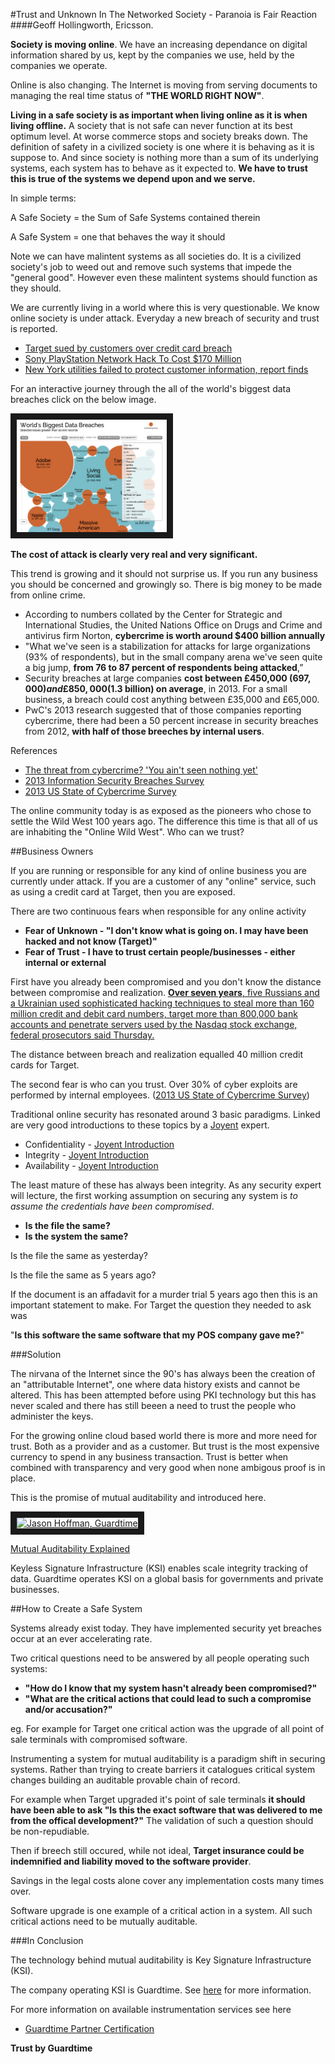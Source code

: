 #Trust and Unknown In The Networked Society - Paranoia is Fair Reaction
####Geoff Hollingworth, Ericsson.  

**Society is moving online**.  We have an increasing dependance on digital information shared by us, kept by the companies we use, held by the companies we operate.   

Online is also changing.  The Internet is moving from serving documents to managing the real time status of **"THE WORLD RIGHT NOW"**.  

**Living in a safe society is as important when living online as it is when living offline.**  A society that is not safe can never function at its best optimum level.  At worse commerce stops and society breaks down.  The definition of safety in a civilized society is one where it is behaving as it is suppose to.  And since society is nothing more than a sum of its underlying systems, each system has to behave as it expected to.  **We have to trust this is true of the systems we depend upon and we serve.**  

In simple terms:

A Safe Society = the Sum of Safe Systems contained therein

A Safe System = one that behaves the way it should

Note we can have malintent systems as all societies do.  It is a civilized society's job to weed out and remove such systems that impede the "general good".  However even these malintent systems should function as they should.  

We are currently living in a world where this is very questionable.  We know online society is under attack.  Everyday a new breach of security and trust is reported.

* [Target sued by customers over credit card breach](http://www.bbc.co.uk/news/world-us-canada-25496284)
* [Sony PlayStation Network Hack To Cost $170 Million](http://www.huffingtonpost.com/2011/05/23/sony-playstation-network-hack-cost_n_865432.html)
* [New York utilities failed to protect customer information, report finds](http://www.infosecurity-magazine.com/view/26967/new-york-utilities-failed-to-protect-customer-information-report-finds/)

For an interactive journey through the all of the world's biggest data breaches click on the below image.

<a href="http://www.informationisbeautiful.net/visualizations/worlds-biggest-data-breaches-hacks/
" target="_blank"><img src="img/dataBreaches.png" 
alt="World's Biggest Data Breaches" width="240" height="180" border="10" /></a>

**The cost of attack is clearly very real and very significant.**

This trend is growing and it should not surprise us.  If you run any business you should be concerned and growingly so. There is big money to be made from online crime.  

* According to numbers collated by the Center for Strategic and International Studies, the United Nations Office on Drugs and Crime and antivirus firm Norton, **cybercrime is worth around $400 billion annually**
* "What we've seen is a stabilization for attacks for large organizations (93% of respondents), but in the small company arena we've seen quite a big jump, **from 76 to 87 percent of respondents being attacked**,”
* Security breaches at large companies **cost between £450,000 ($697,000) and £850,000 ($1.3 billion) on average**, in 2013. For a small business, a breach could cost anything between £35,000 and £65,000.
* PwC's 2013 research suggested that of those companies reporting cybercrime, there had been a 50 percent increase in security breaches from 2012, **with half of those breeches by internal users**.

References

* [The threat from cybercrime? 'You ain't seen nothing yet'](http://www.cnbc.com/id/100959481)
* [2013 Information Security Breaches Survey](http://www.pwc.co.uk/assets/pdf/cyber-security-2013-technical-report.pdf)
* [2013 US State of Cybercrime Survey](http://www.pwc.com/us/en/increasing-it-effectiveness/publications/us-state-of-cybercrime.jhtml)

The online community today is as exposed as the pioneers who chose to settle the Wild West 100 years ago.  The difference this time is that all of us are inhabiting the "Online Wild West".  Who can we trust? 

##Business Owners

If you are running or responsible for any kind of online business you are currently under attack. 
If you are a customer of any "online" service, such as using a credit card at Target, then you are exposed.

There are two continuous fears when responsible for any online activity

* **Fear of Unknown - "I don't know what is going on.  I may have been hacked and not know (Target)"**
* **Fear of Trust - I have to trust certain people/businesses - either internal or external**

First have you already been compromised and you don't know the distance between compromise and realization.  [**Over seven years**, five Russians and a Ukrainian used sophisticated hacking techniques to steal more than 160 million credit and debit card numbers, target more than 800,000 bank accounts and penetrate servers used by the Nasdaq stock exchange, federal prosecutors said Thursday.](http://www.nydailynews.com/news/national/russians-ukrainian-charged-largest-hacking-spree-u-s-history-article-1.1408948)

The distance between breach and realization equalled 40 million credit cards for Target.

The second fear is who can you trust.  Over 30% of cyber exploits are performed by internal employees. ([2013 US State of Cybercrime Survey](http://www.pwc.com/us/en/increasing-it-effectiveness/publications/us-state-of-cybercrime.jhtml))

Traditional online security has resonated around 3 basic paradigms. Linked are very good introductions to these topics by a [Joyent](http://joyent.com) expert.

* Confidentiality - [Joyent Introduction](http://www.joyent.com/blog/the-four-keys-of-cloud-security-confidentiality)
* Integrity - [Joyent Introduction](http://www.joyent.com/blog/the-four-keys-of-cloud-security-integrity)
* Availability - [Joyent Introduction](http://www.joyent.com/blog/the-four-keys-of-cloud-security-availability)

The least mature of these has always been integrity.  As any security expert will lecture, the first working assumption on securing any system is *to assume the credentials have been compromised*.

* **Is the file the same?**
* **Is the system the same?**

Is the file the same as yesterday?

Is the file the same as 5 years ago?

If the document is an affadavit for a murder trial 5 years ago then this is an important statement to make.  For Target the question they needed to ask was 

"**Is this software the same software that my POS company gave me?**"

###Solution

The nirvana of the Internet since the 90's has always been the creation of an "attributable Internet", one where data history exists and cannot be altered. This has been attempted before using PKI technology but this has never scaled and there has still beeen a need to trust the people who administer the keys.  

For the growing online cloud based world there is more and more need for trust.  Both as a provider and as a customer.  But trust is the most expensive currency to spend in any business transaction.  Trust is better when combined with transparency and very good when none ambigous proof is in place.  

This is the promise of mutual auditability and introduced here.

<a href="https://www.youtube.com/watch?v=QCWDFIYhQMg
" target="_blank"><img src="http://img.youtube.com/vi/QCWDFIYhQMg/0.jpg" 
alt="Jason Hoffman, Guardtime" width="240" height="180" border="10" /></a>

[Mutual Auditability Explained](http://www.joyent.com/blog/the-four-keys-of-cloud-security-mutual-auditability)

Keyless Signature Infrastructure (KSI) enables scale integrity tracking of data.  Guardtime operates KSI on a global basis for governments and private businesses.

##How to Create a Safe System

Systems already exist today.  They have implemented security yet breaches occur at an ever accelerating rate.  

Two critical questions need to be answered by all people operating such systems:

* **"How do I know that my system hasn't already been compromised?"**
* **"What are the critical actions that could lead to such a compromise and/or accusation?"**

eg. For example for Target one critical action was the upgrade of all point of sale terminals with compromised software. 

Instrumenting a system for mutual auditability is a paradigm shift in securing systems.  Rather than trying to create barriers it catalogues critical system changes building an auditable provable chain of record.

For example when Target upgraded it's point of sale terminals **it should have been able to ask "Is this the exact software that was delivered to me from the offical development?"**  The validation of such a question should be non-repudiable.

Then if breech still occured, while not ideal, **Target insurance could be indemnified and liability moved to the software provider**.  

Savings in the legal costs alone cover any implementation costs many times over.

Software upgrade is one example of a critical action in a system.  All such critical actions need to be mutually auditable.  

###In Conclusion

The technology behind mutual auditability is Key Signature Infrastructure (KSI).

The company operating KSI is Guardtime.  See [here](http://guardtime.com) for more information.

For more information on available instrumentation services see here

* [Guardtime Partner Certification](http://www.guardtime.com/services/partner-certification/)

**Trust by Guardtime**



